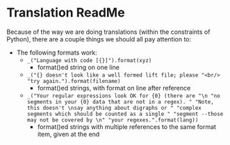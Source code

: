 # Translation ReadMe
Because of the way we are doing translations (within the constraints of
Python), there are a couple things we should all pay attention to:

- The following formats work:
    - `_("Language with code [{}]").format(xyz)`
        - format()ed string on one line
    - `_("{} doesn't look like a well formed lift file; please "<br/>
      "try again.").format(filename)`
        - format()ed strings, with format on line after reference
    - `_("Your regular expressions look OK for {0} (there are "\n
                "no segments in your {0} data that are not in a regex). "
                "Note, this doesn't \nsay anything about digraphs or "
                "complex segments which should be counted as a single "
                "segment --those may not be covered by \n"
                "your regexes.".format(lang))`
        - format()ed strings with multiple references to the same format item, given at the end
